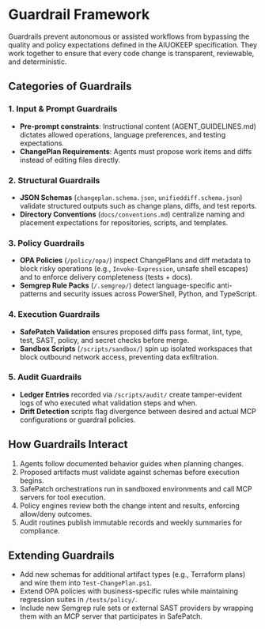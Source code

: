 # Guardrail Framework

Guardrails prevent autonomous or assisted workflows from bypassing the quality and
policy expectations defined in the AIUOKEEP specification. They work together to
ensure that every code change is transparent, reviewable, and deterministic.

## Categories of Guardrails

### 1. Input & Prompt Guardrails
- **Pre-prompt constraints**: Instructional content (AGENT_GUIDELINES.md) dictates
  allowed operations, language preferences, and testing expectations.
- **ChangePlan Requirements**: Agents must propose work items and diffs instead of
  editing files directly.

### 2. Structural Guardrails
- **JSON Schemas** (`changeplan.schema.json`, `unifieddiff.schema.json`) validate
  structured outputs such as change plans, diffs, and test reports.
- **Directory Conventions** (`docs/conventions.md`) centralize naming and
  placement expectations for repositories, scripts, and templates.

### 3. Policy Guardrails
- **OPA Policies** (`/policy/opa/`) inspect ChangePlans and diff metadata to block
  risky operations (e.g., `Invoke-Expression`, unsafe shell escapes) and to enforce
  delivery completeness (tests + docs).
- **Semgrep Rule Packs** (`/.semgrep/`) detect language-specific anti-patterns and
  security issues across PowerShell, Python, and TypeScript.

### 4. Execution Guardrails
- **SafePatch Validation** ensures proposed diffs pass format, lint, type, test,
  SAST, policy, and secret checks before merge.
- **Sandbox Scripts** (`/scripts/sandbox/`) spin up isolated workspaces that block
  outbound network access, preventing data exfiltration.

### 5. Audit Guardrails
- **Ledger Entries** recorded via `/scripts/audit/` create tamper-evident logs of
  who executed what validation steps and when.
- **Drift Detection** scripts flag divergence between desired and actual MCP
  configurations or guardrail policies.

## How Guardrails Interact
1. Agents follow documented behavior guides when planning changes.
2. Proposed artifacts must validate against schemas before execution begins.
3. SafePatch orchestrations run in sandboxed environments and call MCP servers for
   tool execution.
4. Policy engines review both the change intent and results, enforcing allow/deny
   outcomes.
5. Audit routines publish immutable records and weekly summaries for compliance.

## Extending Guardrails
- Add new schemas for additional artifact types (e.g., Terraform plans) and wire
  them into `Test-ChangePlan.ps1`.
- Extend OPA policies with business-specific rules while maintaining regression
  suites in `/tests/policy/`.
- Include new Semgrep rule sets or external SAST providers by wrapping them with an
  MCP server that participates in SafePatch.
